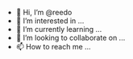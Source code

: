 - 👋 Hi, I’m @reedo
- 👀 I’m interested in ...
- 🌱 I’m currently learning ...
- 💞️ I’m looking to collaborate on ...
- 📫 How to reach me ...

<!---
reedo/reedo is a ✨ special ✨ repository because its `README.md` (this file) appears on your GitHub profile.
You can click the Preview link to take a look at your changes.
--->
